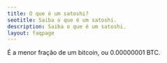 ```yaml
---
title: O que é um satoshi?
seotitle: Saiba o que é um satoshi.
description: Saiba o que é um satoshi.
layout: faqpage
---
```

É a menor fração de um bitcoin, ou 0.00000001 BTC.
